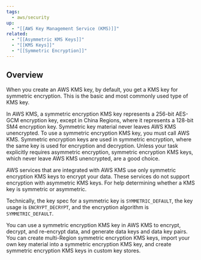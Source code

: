 ```yaml
---
tags:
  - aws/security
up:
  - "[[AWS Key Management Service (KMS)]]"
related:
  - "[[Asymmetric KMS Keys]]"
  - "[[KMS Keys]]"
  - "[[Symmetric Encryption]]"
---
```

## Overview

When you create an AWS KMS key, by default, you get a KMS key for symmetric encryption. This is the basic and most commonly used type of KMS key.

In AWS KMS, a symmetric encryption KMS key represents a 256-bit AES-GCM encryption key, except in China Regions, where it represents a 128-bit SM4 encryption key. Symmetric key material never leaves AWS KMS unencrypted. To use a symmetric encryption KMS key, you must call AWS KMS. Symmetric encryption keys are used in symmetric encryption, where the same key is used for encryption and decryption. Unless your task explicitly requires asymmetric encryption, symmetric encryption KMS keys, which never leave AWS KMS unencrypted, are a good choice.

AWS services that are integrated with AWS KMS use only symmetric encryption KMS keys to encrypt your data. These services do not support encryption with asymmetric KMS keys. For help determining whether a KMS key is symmetric or asymmetric.

Technically, the key spec for a symmetric key is `SYMMETRIC_DEFAULT`, the key usage is `ENCRYPT_DECRYPT`, and the encryption algorithm is `SYMMETRIC_DEFAULT`. 

You can use a symmetric encryption KMS key in AWS KMS to encrypt, decrypt, and re-encrypt data, and generate data keys and data key pairs. You can create multi-Region symmetric encryption KMS keys, import your own key material into a symmetric encryption KMS key, and create symmetric encryption KMS keys in custom key stores. 

